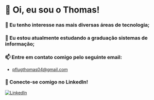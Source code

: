 # 👋 Oi, eu sou o Thomas!
### 👀 Eu tenho interesse nas mais diversas áreas de tecnologia;
### 🌱 Eu estou atualmente estudando a graduação sistemas de informação;
### 📫 Entre em contato comigo pelo seguinte email:
- pflugthomas04@gmail.com
### 💼 Conecte-se comigo no LinkedIn!

[![LinkedIn](https://img.shields.io/badge/-LinkedIn-000?style=for-the-badge&logo=linkedin&logoColor=5EAAE8&color:FFF)]([https://www.linkedin.com/in/acnaweb/](https://www.linkedin.com/in/thomas-pflug-95549a241/)) 



